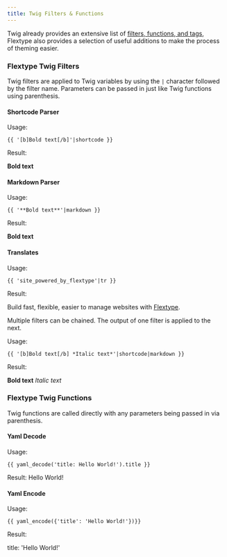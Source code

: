 ```yaml
---
title: Twig Filters & Functions
---
```


Twig already provides an extensive list of [filters, functions, and tags](https://twig.symfony.com/doc/2.x/), Flextype also provides a selection of useful additions to make the process of theming easier.


### Flextype Twig Filters

Twig filters are applied to Twig variables by using the `|` character followed by the filter name. Parameters can be passed in just like Twig functions using parenthesis.

#### Shortcode Parser

Usage:
```
{{ '[b]Bold text[/b]'|shortcode }}
```

Result:

**Bold text**

#### Markdown Parser

Usage:
```
{{ '**Bold text**'|markdown }}
```

Result:

**Bold text**

#### Translates

Usage:
```
{{ 'site_powered_by_flextype'|tr }}
```

Result:

Build fast, flexible, easier to manage websites with
<a href="http://flextype.org">Flextype</a>.


Multiple filters can be chained. The output of one filter is applied to the next.


Usage:
```
{{ '[b]Bold text[/b] *Italic text*'|shortcode|markdown }}
```

Result:

**Bold text** *Italic text*

### Flextype Twig Functions

Twig functions are called directly with any parameters being passed in via parenthesis.

#### Yaml Decode

Usage:
```
{{ yaml_decode('title: Hello World!').title }}
```

Result:
Hello World!

#### Yaml Encode

Usage:
```
{{ yaml_encode({'title': 'Hello World!'})}}
```

Result:

title: 'Hello World!'
